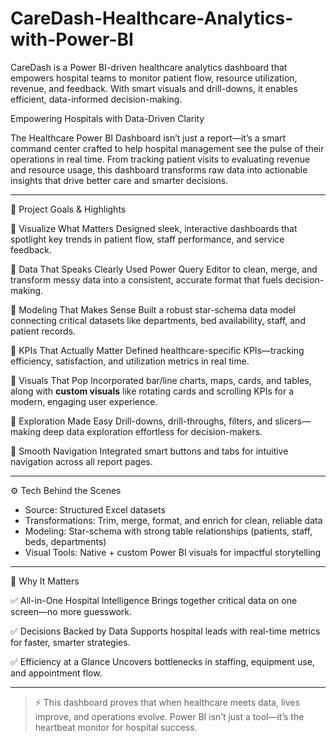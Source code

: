 # CareDash-Healthcare-Analytics-with-Power-BI
CareDash is a Power BI-driven healthcare analytics dashboard that empowers hospital teams to monitor patient flow, resource utilization, revenue, and feedback. With smart visuals and drill-downs, it enables efficient, data-informed decision-making.

Empowering Hospitals with Data-Driven Clarity

The Healthcare Power BI Dashboard isn’t just a report—it’s a smart command center crafted to help hospital management see the pulse of their operations in real time. From tracking patient visits to evaluating revenue and resource usage, this dashboard transforms raw data into actionable insights that drive better care and smarter decisions.

---

🎯 Project Goals & Highlights

🔹 Visualize What Matters
Designed sleek, interactive dashboards that spotlight key trends in patient flow, staff performance, and service feedback.

🔹 Data That Speaks Clearly 
Used Power Query Editor to clean, merge, and transform messy data into a consistent, accurate format that fuels decision-making.

🔹 Modeling That Makes Sense
Built a robust star-schema data model connecting critical datasets like departments, bed availability, staff, and patient records.

🔹 KPIs That Actually Matter 
Defined healthcare-specific KPIs—tracking efficiency, satisfaction, and utilization metrics in real time.

🔹 Visuals That Pop 
Incorporated bar/line charts, maps, cards, and tables, along with **custom visuals** like rotating cards and scrolling KPIs for a modern, engaging user experience.

🔹 Exploration Made Easy
Drill-downs, drill-throughs, filters, and slicers—making deep data exploration effortless for decision-makers.

🔹 Smooth Navigation
Integrated smart buttons and tabs for intuitive navigation across all report pages.

---

⚙️ Tech Behind the Scenes

- Source: Structured Excel datasets  
- Transformations: Trim, merge, format, and enrich for clean, reliable data  
- Modeling: Star-schema with strong table relationships (patients, staff, beds, departments)  
- Visual Tools: Native + custom Power BI visuals for impactful storytelling

---

🌟 Why It Matters

✅ All-in-One Hospital Intelligence
Brings together critical data on one screen—no more guesswork.

✅ Decisions Backed by Data
Supports hospital leads with real-time metrics for faster, smarter strategies.

✅ Efficiency at a Glance
Uncovers bottlenecks in staffing, equipment use, and appointment flow.

---

> ⚡ This dashboard proves that when healthcare meets data, lives improve, and operations evolve. Power BI isn’t just a tool—it’s the heartbeat monitor for hospital success.
